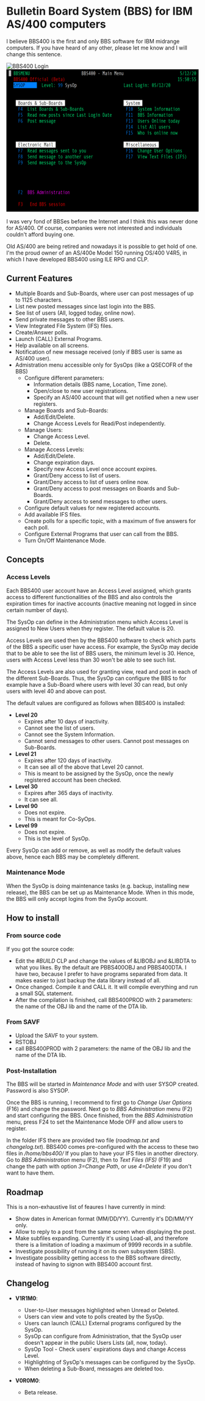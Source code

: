 # Bulletin Board System (BBS) for IBM AS/400 computers

I believe BBS400 is the first and only BBS software for IBM midrange computers. If you have heard of any other, please let me know and I will change this sentence.

![BBS400 Login](screenshots/login.png "BBS400 Login")
![BBS400](screenshots/mainmenu.png "BBS400")

I was very fond of BBSes before the Internet and I think this was never done for AS/400. Of course, companies were not interested and individuals couldn't afford buying one.

Old AS/400 are being retired and nowadays it is possible to get hold of one. I'm the proud owner of an AS/400e Model 150 running OS/400 V4R5, in which I have developed BBS400 using ILE RPG and CLP.

## Current Features

* Multiple Boards and Sub-Boards, where user can post messages of up to 1125 characters.
* List new posted messages since last login into the BBS.
* See list of users (All, logged today, online now).
* Send private messages to other BBS users.
* View Integrated File System (IFS) files.
* Create/Answer polls.
* Launch (CALL) External Programs.
* Help available on all screens.
* Notification of new message received (only if BBS user is same as AS/400 user).
* Admistration menu accessible only for SysOps (like a QSECOFR of the BBS)
  * Configure different parameters:
    * Information details (BBS name, Location, Time zone).
    * Open/close to new user registrations.
    * Specify an AS/400 account that will get notified when a new user registers.
  * Manage Boards and Sub-Boards:
    * Add/Edit/Delete.
    * Change Access Levels for Read/Post independently.
  * Manage Users:
    * Change Access Level.
    * Delete.
  * Manage Access Levels:
    * Add/Edit/Delete.
    * Change expiration days.
    * Specify new Access Level once account expires.
    * Grant/Deny access to list of users.
    * Grant/Deny access to list of users online now.
    * Grant/Deny access to post messages on Boards and Sub-Boards.
    * Grant/Deny access to send messages to other users.
  * Configure default values for new registered accounts.
  * Add available IFS files.
  * Create polls for a specific topic, with a maximum of five answers for each poll.
  * Configure External Programs that user can call from the BBS.
  * Turn On/Off Maintenance Mode.

## Concepts

### Access Levels

Each BBS400 user account have an Access Level assigned, which grants access to different functionalities of the BBS and also controls the expiration times for inactive accounts (inactive meaning not logged in since certain number of days).
                                                                           
The SysOp can define in the Administration menu which Access Level is assigned to New Users when they register. The default value is 20.
                                                                           
Access Levels are used then by the BBS400 software to check which parts of the BBS a specific user have access. For example, the SysOp may decide that to be able to see the list of BBS users, the minimum level is 30. Hence, users with Access Level less than 30 won't be able to see such list.       

The Access Levels are also used for granting view, read and post in each of the different Sub-Boards. Thus, the SysOp can configure the BBS to for example have a Sub-Board where users with level 30 can read, but only users with level 40 and above can post.                                          
                                                                           
The default values are configured as follows when BBS400 is installed:
                                                                          
* **Level 20**
  * Expires after 10 days of inactivity.
  * Cannot see the list of users.
  * Cannot see the System Information.
  * Cannot send messages to other users. Cannot post messages on Sub-Boards.           
* **Level 21**
  * Expires after 120 days of inactivity.
  * It can see all of the above that Level 20 cannot.
  * This is meant to be assigned by the SysOp, once the newly registered account has been checked.
* **Level 30**
  * Expires after 365 days of inactivity.
  * It can see all.
* **Level 90**
  * Does not expire.
  * This is meant for Co-SyOps.
* **Level 99**
  * Does not expire.
  * This is the level of SysOp.
                                                                             
Every SysOp can add or remove, as well as modify the default values above, hence each BBS may be completely different.

### Maintenance Mode

When the SysOp is doing maintenance tasks (e.g. backup, installing new release), the BBS can be set up as Maintenance Mode. When in this mode, the BBS will only accept logins from the SysOp account.

## How to install

### From source code

If you got the source code:
* Edit the *#BUILD* CLP and change the values of &LIBOBJ and &LIBDTA to what you likes. By the default are PBBS400OBJ and PBBS400DTA. I have two, because I prefer to have programs separated from data. It makes easier to just backup the data library instead of all.
* Once changed. Compile it and CALL it. It will compile everything and run a small SQL statement.
* After the compilation is finished, call BBS400PROD with 2 parameters: the name of the OBJ lib and the name of the DTA lib.

### From SAVF

* Upload the SAVF to your system.
* RSTOBJ 
* call BBS400PROD with 2 parameters: the name of the OBJ lib and the name of the DTA lib.

### Post-Installation

The BBS will be started in *Maintenance Mode* and with user SYSOP created. Password is also SYSOP.

Once the BBS is running, I recommend to first go to *Change User Options* (F16) and change the password. Next go to *BBS Administration* menu (F2) and start configuring the BBS. Once finished, from the *BBS Administration* menu, press F24 to set the Maintenance Mode OFF and allow users to register.

In the folder IFS there are provided two file (*roadmap.txt* and *changelog.txt*). BBS400 comes pre-configured with the access to these two files in */home/bbs400/* If you plan to have your IFS files in another directory. Go to *BBS Administration* menu (F2), then to *Text Files (IFS)* (F19) and change the path with option *3=Change Path*, or use *4=Delete* if you don't want to have them.

## Roadmap

This is a non-exhaustive list of feaures I have currently in mind:

* Show dates in American format (MM/DD/YY). Currently it's DD/MM/YY only.
* Allow to reply to a post from the same screen when displaying the post.
* Make subfiles expanding. Currently it's using Load-all, and therefore there is a limitation of loading a maximum of 9999 records in a subfile.
* Investigate possibility of running it on its own subsystem (SBS).
* Investigate possibility getting access to the BBS software directly, instead of having to signon with BBS400 account first.

## Changelog

* **V1R1M0**:
  * User-to-User messages highlighted when Unread or Deleted.
  * Users can view and vote to polls created by the SysOp.
  * Users can launch (CALL) External programs configured by the SysOp.
  * SysOp can configure from Administration, that the SysOp user doesn't appear in the public Users Lists (all, now, today).
  * SysOp Tool - Check users' expirations days and change Access Level.
  * Highlighting of SysOp's messages can be configured by the SysOp.
  * When deleting a Sub-Board, messages are deleted too.

* **V0R0M0**:
  * Beta release.